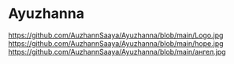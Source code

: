 # Ayuzhanna
https://github.com/AuzhannSaaya/Ayuzhanna/blob/main/Logo.jpg
https://github.com/AuzhannSaaya/Ayuzhanna/blob/main/hope.jpg
https://github.com/AuzhannSaaya/Ayuzhanna/blob/main/ангел.jpg
